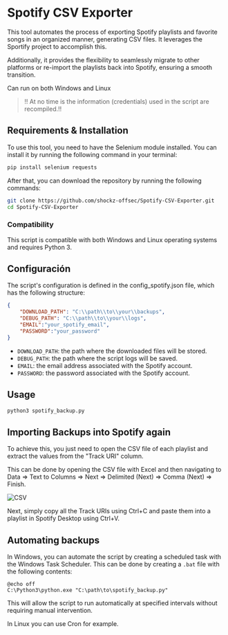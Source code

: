 
# Spotify CSV Exporter

This tool automates the process of exporting Spotify playlists and favorite songs in an organized manner, generating CSV files. It leverages the Sportify project to accomplish this.

Additionally, it provides the flexibility to seamlessly migrate to other platforms or re-import the playlists back into Spotify, ensuring a smooth transition.

Can run on both Windows and Linux

> !! At no time is the information (credentials) used in the script are recompiled.!!

## Requirements & Installation

To use this tool, you need to have the Selenium module installed. You can install it by running the following command in your terminal:

```bash
pip install selenium requests
```

After that, you can download the repository by running the following commands:

```bash
git clone https://github.com/shockz-offsec/Spotify-CSV-Exporter.git
cd Spotify-CSV-Exporter
```

### Compatibility

This script is compatible with both Windows and Linux operating systems and requires Python 3.

## Configuración

The script's configuration is defined in the config_spotify.json file, which has the following structure:

```json
{
    "DOWNLOAD_PATH": "C:\\path\\to\\your\\backups",
    "DEBUG_PATH": "C:\\path\\to\\your\\logs",
    "EMAIL":"your_spotify_email",
    "PASSWORD":"your_password"
}
```

* `DOWNLOAD_PATH`: the path where the downloaded files will be stored.
* `DEBUG_PATH`: the path where the script logs will be saved.
* `EMAIL`: the email address associated with the Spotify account.
* `PASSWORD`: the password associated with the Spotify account.

## Usage

```bash
python3 spotify_backup.py
```

## Importing Backups into Spotify again

To achieve this, you just need to open the CSV file of each playlist and extract the values from the "Track URI" column.

This can be done by opening the CSV file with Excel and then navigating to Data => Text to Columns => Next => Delimited (Next) => Comma (Next) => Finish.

![CSV](https://github.com/shockz-offsec/Spotify-CSV-Exporter/assets/67438760/ab0a0f1d-066d-4898-97a9-77e97b04b593)

Next, simply copy all the Track URIs using Ctrl+C and paste them into a playlist in Spotify Desktop using Ctrl+V.


## Automating backups

In Windows, you can automate the script by creating a scheduled task with the Windows Task Scheduler. This can be done by creating a `.bat` file with the following contents:

```batch
@echo off
C:\Python3\python.exe "C:\path\to\spotify_backup.py"
```
This will allow the script to run automatically at specified intervals without requiring manual intervention.

In Linux you can use Cron for example.
